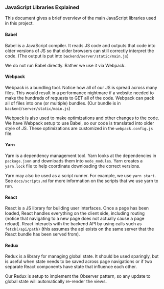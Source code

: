 ### JavaScript Libraries Explained

This document gives a brief overview of the main JavaScript libraries used in this project.

#### Babel

Babel is a JavaScript compiler. It reads JS code and outputs
that code into older versions of JS so that older browsers can still correctly
interpret the code. (The output is put into `backend/server/static/main.js`)

We do not run Babel directly. Rather we use it via Webpack.

#### Webpack

Webpack is a bundling tool. Notice how all of our JS is spread across many files.
This would result in a performance nightmare if a website needed to make the
hundreds of requests to GET all of the code. Webpack can pack all of files
into one (or multiple) bundles. (Our bundle is in `backend/server/static/main.js`)

Webpack is also used to make optimizations and other changes to the code.
We have Webpack setup to use Babel, so our code is translated into older style of JS.
These optimizations are customized in the `webpack.config.js` file.

#### Yarn

Yarn is a dependency management tool. Yarn looks at the dependencies in `package.json`
and downloads them into `node_modules`. Yarn creates a `yarn.lock` file to help
coordinate downloading the correct versions.

Yarn may also be used as a script runner. For example, we use `yarn start`.
See `docs/scripts.md` for more information on the scripts that we use yarn to run.

#### React

React is a JS library for building user interfaces. Once a page has been loaded,
React handles everything on the client side, including routing (notice that
navigating to a new page does not actually cause a page reload). React interacts
with the backend API by using calls such as `fetch(/api/path)` (this assumes
the api exists on the same server that the React bundle has been served from).

#### Redux

Redux is a library for managing global state. It should be used sparingly,
but is useful when state needs to be saved across page navigations or if
two separate React components have state that influence each other.

Our Redux is setup to implement the Observer pattern, so any update to global
state will automatically re-render the views.
